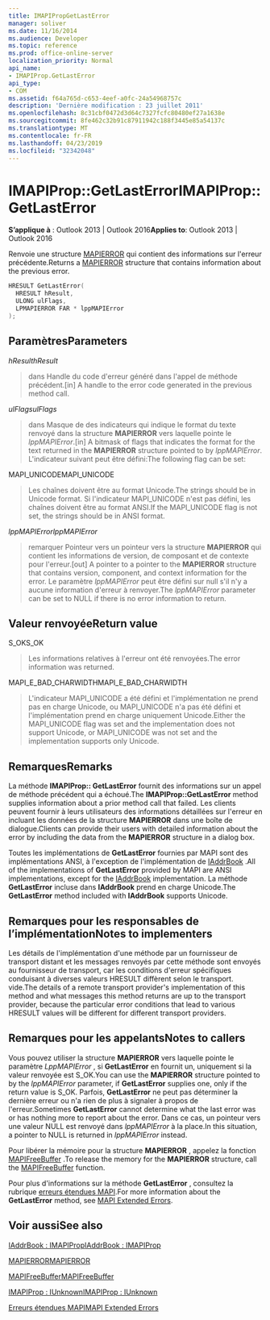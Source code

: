 ```yaml
---
title: IMAPIPropGetLastError
manager: soliver
ms.date: 11/16/2014
ms.audience: Developer
ms.topic: reference
ms.prod: office-online-server
localization_priority: Normal
api_name:
- IMAPIProp.GetLastError
api_type:
- COM
ms.assetid: f64a765d-c653-4eef-a0fc-24a54968757c
description: 'Dernière modification : 23 juillet 2011'
ms.openlocfilehash: 8c31cbf0472d3d64c7327fcfc80480ef27a1638e
ms.sourcegitcommit: 8fe462c32b91c87911942c188f3445e85a54137c
ms.translationtype: MT
ms.contentlocale: fr-FR
ms.lasthandoff: 04/23/2019
ms.locfileid: "32342048"
---
```

# <a name="imapipropgetlasterror"></a><span data-ttu-id="4213a-103">IMAPIProp::GetLastError</span><span class="sxs-lookup"><span data-stu-id="4213a-103">IMAPIProp::GetLastError</span></span>

  
  
<span data-ttu-id="4213a-104">**S’applique à** : Outlook 2013 | Outlook 2016</span><span class="sxs-lookup"><span data-stu-id="4213a-104">**Applies to**: Outlook 2013 | Outlook 2016</span></span> 
  
<span data-ttu-id="4213a-105">Renvoie une structure [MAPIERROR](mapierror.md) qui contient des informations sur l'erreur précédente.</span><span class="sxs-lookup"><span data-stu-id="4213a-105">Returns a [MAPIERROR](mapierror.md) structure that contains information about the previous error.</span></span> 
  
```cpp
HRESULT GetLastError(
  HRESULT hResult,
  ULONG ulFlags,
  LPMAPIERROR FAR * lppMAPIError
);
```

## <a name="parameters"></a><span data-ttu-id="4213a-106">Paramètres</span><span class="sxs-lookup"><span data-stu-id="4213a-106">Parameters</span></span>

 <span data-ttu-id="4213a-107">_hResult_</span><span class="sxs-lookup"><span data-stu-id="4213a-107">_hResult_</span></span>
  
> <span data-ttu-id="4213a-108">dans Handle du code d'erreur généré dans l'appel de méthode précédent.</span><span class="sxs-lookup"><span data-stu-id="4213a-108">[in] A handle to the error code generated in the previous method call.</span></span>
    
 <span data-ttu-id="4213a-109">_ulFlags_</span><span class="sxs-lookup"><span data-stu-id="4213a-109">_ulFlags_</span></span>
  
> <span data-ttu-id="4213a-110">dans Masque de des indicateurs qui indique le format du texte renvoyé dans la structure **MAPIERROR** vers laquelle pointe le _lppMAPIError_.</span><span class="sxs-lookup"><span data-stu-id="4213a-110">[in] A bitmask of flags that indicates the format for the text returned in the **MAPIERROR** structure pointed to by  _lppMAPIError_.</span></span> <span data-ttu-id="4213a-111">L'indicateur suivant peut être défini:</span><span class="sxs-lookup"><span data-stu-id="4213a-111">The following flag can be set:</span></span>
    
<span data-ttu-id="4213a-112">MAPI_UNICODE</span><span class="sxs-lookup"><span data-stu-id="4213a-112">MAPI_UNICODE</span></span> 
  
> <span data-ttu-id="4213a-113">Les chaînes doivent être au format Unicode.</span><span class="sxs-lookup"><span data-stu-id="4213a-113">The strings should be in Unicode format.</span></span> <span data-ttu-id="4213a-114">Si l'indicateur MAPI_UNICODE n'est pas défini, les chaînes doivent être au format ANSI.</span><span class="sxs-lookup"><span data-stu-id="4213a-114">If the MAPI_UNICODE flag is not set, the strings should be in ANSI format.</span></span>
    
 <span data-ttu-id="4213a-115">_lppMAPIError_</span><span class="sxs-lookup"><span data-stu-id="4213a-115">_lppMAPIError_</span></span>
  
> <span data-ttu-id="4213a-116">remarquer Pointeur vers un pointeur vers la structure **MAPIERROR** qui contient les informations de version, de composant et de contexte pour l'erreur.</span><span class="sxs-lookup"><span data-stu-id="4213a-116">[out] A pointer to a pointer to the **MAPIERROR** structure that contains version, component, and context information for the error.</span></span> <span data-ttu-id="4213a-117">Le paramètre _lppMAPIError_ peut être défini sur null s'il n'y a aucune information d'erreur à renvoyer.</span><span class="sxs-lookup"><span data-stu-id="4213a-117">The  _lppMAPIError_ parameter can be set to NULL if there is no error information to return.</span></span> 
    
## <a name="return-value"></a><span data-ttu-id="4213a-118">Valeur renvoyée</span><span class="sxs-lookup"><span data-stu-id="4213a-118">Return value</span></span>

<span data-ttu-id="4213a-119">S_OK</span><span class="sxs-lookup"><span data-stu-id="4213a-119">S_OK</span></span> 
  
> <span data-ttu-id="4213a-120">Les informations relatives à l'erreur ont été renvoyées.</span><span class="sxs-lookup"><span data-stu-id="4213a-120">The error information was returned.</span></span>
    
<span data-ttu-id="4213a-121">MAPI_E_BAD_CHARWIDTH</span><span class="sxs-lookup"><span data-stu-id="4213a-121">MAPI_E_BAD_CHARWIDTH</span></span> 
  
> <span data-ttu-id="4213a-122">L'indicateur MAPI_UNICODE a été défini et l'implémentation ne prend pas en charge Unicode, ou MAPI_UNICODE n'a pas été défini et l'implémentation prend en charge uniquement Unicode.</span><span class="sxs-lookup"><span data-stu-id="4213a-122">Either the MAPI_UNICODE flag was set and the implementation does not support Unicode, or MAPI_UNICODE was not set and the implementation supports only Unicode.</span></span>
    
## <a name="remarks"></a><span data-ttu-id="4213a-123">Remarques</span><span class="sxs-lookup"><span data-stu-id="4213a-123">Remarks</span></span>

<span data-ttu-id="4213a-124">La méthode **IMAPIProp:: GetLastError** fournit des informations sur un appel de méthode précédent qui a échoué.</span><span class="sxs-lookup"><span data-stu-id="4213a-124">The **IMAPIProp::GetLastError** method supplies information about a prior method call that failed.</span></span> <span data-ttu-id="4213a-125">Les clients peuvent fournir à leurs utilisateurs des informations détaillées sur l'erreur en incluant les données de la structure **MAPIERROR** dans une boîte de dialogue.</span><span class="sxs-lookup"><span data-stu-id="4213a-125">Clients can provide their users with detailed information about the error by including the data from the **MAPIERROR** structure in a dialog box.</span></span> 
  
<span data-ttu-id="4213a-126">Toutes les implémentations de **GetLastError** fournies par MAPI sont des implémentations ANSI, à l'exception de l'implémentation de [IAddrBook](iaddrbookimapiprop.md) .</span><span class="sxs-lookup"><span data-stu-id="4213a-126">All of the implementations of **GetLastError** provided by MAPI are ANSI implementations, except for the [IAddrBook](iaddrbookimapiprop.md) implementation.</span></span> <span data-ttu-id="4213a-127">La méthode **GetLastError** incluse dans **IAddrBook** prend en charge Unicode.</span><span class="sxs-lookup"><span data-stu-id="4213a-127">The **GetLastError** method included with **IAddrBook** supports Unicode.</span></span> 
  
## <a name="notes-to-implementers"></a><span data-ttu-id="4213a-128">Remarques pour les responsables de l’implémentation</span><span class="sxs-lookup"><span data-stu-id="4213a-128">Notes to implementers</span></span>

<span data-ttu-id="4213a-129">Les détails de l'implémentation d'une méthode par un fournisseur de transport distant et les messages renvoyés par cette méthode sont envoyés au fournisseur de transport, car les conditions d'erreur spécifiques conduisant à diverses valeurs HRESULT diffèrent selon le transport. vide.</span><span class="sxs-lookup"><span data-stu-id="4213a-129">The details of a remote transport provider's implementation of this method and what messages this method returns are up to the transport provider, because the particular error conditions that lead to various HRESULT values will be different for different transport providers.</span></span>
  
## <a name="notes-to-callers"></a><span data-ttu-id="4213a-130">Remarques pour les appelants</span><span class="sxs-lookup"><span data-stu-id="4213a-130">Notes to callers</span></span>

<span data-ttu-id="4213a-131">Vous pouvez utiliser la structure **MAPIERROR** vers laquelle pointe le paramètre _LppMAPIError_ , si **GetLastError** en fournit un, uniquement si la valeur renvoyée est S_OK.</span><span class="sxs-lookup"><span data-stu-id="4213a-131">You can use the **MAPIERROR** structure pointed to by the  _lppMAPIError_ parameter, if **GetLastError** supplies one, only if the return value is S_OK.</span></span> <span data-ttu-id="4213a-132">Parfois, **GetLastError** ne peut pas déterminer la dernière erreur ou n'a rien de plus à signaler à propos de l'erreur.</span><span class="sxs-lookup"><span data-stu-id="4213a-132">Sometimes **GetLastError** cannot determine what the last error was or has nothing more to report about the error.</span></span> <span data-ttu-id="4213a-133">Dans ce cas, un pointeur vers une valeur NULL est renvoyé dans _lppMAPIError_ à la place.</span><span class="sxs-lookup"><span data-stu-id="4213a-133">In this situation, a pointer to NULL is returned in  _lppMAPIError_ instead.</span></span> 
  
<span data-ttu-id="4213a-134">Pour libérer la mémoire pour la structure **MAPIERROR** , appelez la fonction [MAPIFreeBuffer](mapifreebuffer.md) .</span><span class="sxs-lookup"><span data-stu-id="4213a-134">To release the memory for the **MAPIERROR** structure, call the [MAPIFreeBuffer](mapifreebuffer.md) function.</span></span> 
  
<span data-ttu-id="4213a-135">Pour plus d'informations sur la méthode **GetLastError** , consultez la rubrique [erreurs étendues MAPI](mapi-extended-errors.md).</span><span class="sxs-lookup"><span data-stu-id="4213a-135">For more information about the **GetLastError** method, see [MAPI Extended Errors](mapi-extended-errors.md).</span></span>
  
## <a name="see-also"></a><span data-ttu-id="4213a-136">Voir aussi</span><span class="sxs-lookup"><span data-stu-id="4213a-136">See also</span></span>



[<span data-ttu-id="4213a-137">IAddrBook : IMAPIProp</span><span class="sxs-lookup"><span data-stu-id="4213a-137">IAddrBook : IMAPIProp</span></span>](iaddrbookimapiprop.md)
  
[<span data-ttu-id="4213a-138">MAPIERROR</span><span class="sxs-lookup"><span data-stu-id="4213a-138">MAPIERROR</span></span>](mapierror.md)
  
[<span data-ttu-id="4213a-139">MAPIFreeBuffer</span><span class="sxs-lookup"><span data-stu-id="4213a-139">MAPIFreeBuffer</span></span>](mapifreebuffer.md)
  
[<span data-ttu-id="4213a-140">IMAPIProp : IUnknown</span><span class="sxs-lookup"><span data-stu-id="4213a-140">IMAPIProp : IUnknown</span></span>](imapipropiunknown.md)


[<span data-ttu-id="4213a-141">Erreurs étendues MAPI</span><span class="sxs-lookup"><span data-stu-id="4213a-141">MAPI Extended Errors</span></span>](mapi-extended-errors.md)

